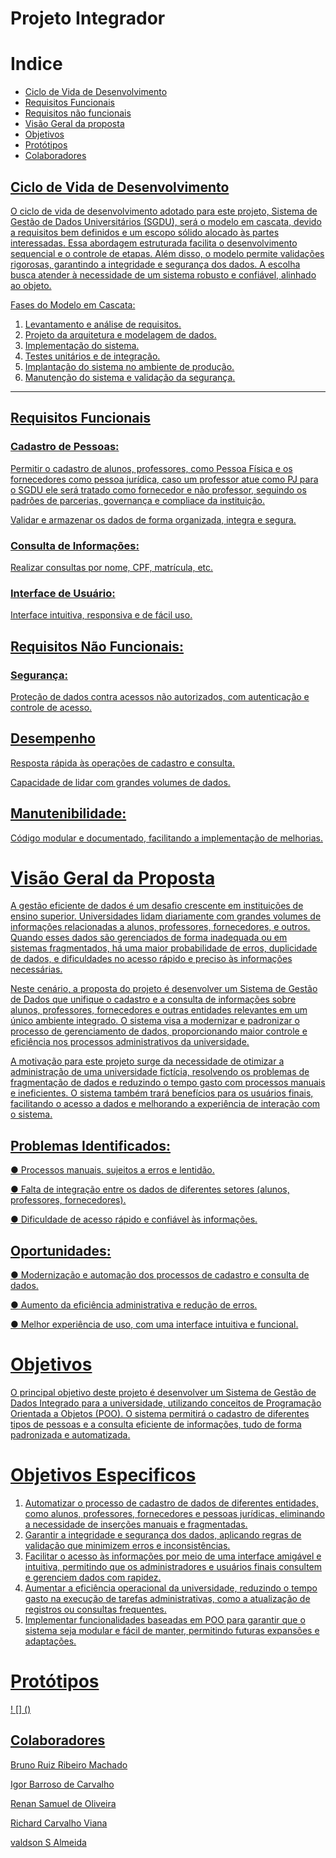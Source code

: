 # Projeto Integrador 

# Indice

 - <a href="#ciclo-de-vida-de-desenvolvimento">Ciclo de Vida de Desenvolvimento
- <a href="#requisitos-funcionais">Requisitos Funcionais
- <a href="#requisitos-não-funcionais"> Requisitos não funcionais
- <a href="#visão-geral-da-proposta"> Visão Geral da proposta
- <a href="#objetivos">Objetivos
- <a href="#protótipos"> Protótipos
- <a href="#colaboradores"> Colaboradores


## Ciclo de Vida de Desenvolvimento

 O ciclo de vida de desenvolvimento adotado para este projeto, Sistema de Gestão de Dados Universitários (SGDU), será o modelo em cascata, devido a requisitos bem definidos e um escopo sólido alocado às partes interessadas. Essa abordagem estruturada facilita o desenvolvimento sequencial e o controle de etapas. Além disso, o modelo permite validações rigorosas, garantindo a integridade e segurança dos dados. A escolha busca atender à necessidade de um sistema robusto e confiável, alinhado ao objeto.

Fases do Modelo em Cascata:
1) Levantamento e análise de requisitos.
2) Projeto da arquitetura e modelagem de dados.
3) Implementação do sistema.
4) Testes unitários e de integração.
5) Implantação do sistema no ambiente de produção.
6) Manutenção do sistema e validação da segurança.


---

## Requisitos Funcionais

### Cadastro de Pessoas:

Permitir o cadastro de alunos, professores, como Pessoa Física e os fornecedores como
pessoa jurídica, caso um professor atue como PJ para o SGDU ele será tratado como
fornecedor e não professor, seguindo os padrões de parcerias, governança e compliace da instituição.

Validar e armazenar os dados de forma organizada, integra e segura.

### Consulta de Informações:

Realizar consultas por nome, CPF, matrícula, etc.

### Interface de Usuário:

Interface intuitiva, responsiva e de fácil uso.

## Requisitos Não Funcionais:

### Segurança:

Proteção de dados contra acessos não autorizados, com autenticação e controle de acesso.

## Desempenho

Resposta rápida às operações de cadastro e consulta.

Capacidade de lidar com grandes volumes de dados.

## Manutenibilidade:

Código modular e documentado, facilitando a implementação de melhorias.


# Visão Geral da Proposta

A gestão eficiente de dados é um desafio crescente em instituições de ensino superior.
Universidades lidam diariamente com grandes volumes de informações relacionadas a
alunos, professores, fornecedores, e outros. Quando esses dados são gerenciados de forma
inadequada ou em sistemas fragmentados, há uma maior probabilidade de erros,
duplicidade de dados, e dificuldades no acesso rápido e preciso às informações
necessárias.

Neste cenário, a proposta do projeto é desenvolver um Sistema de Gestão de Dados que
unifique o cadastro e a consulta de informações sobre alunos, professores, fornecedores
e outras entidades relevantes em um único ambiente integrado. O sistema visa a
modernizar e padronizar o processo de gerenciamento de dados, proporcionando maior
controle e eficiência nos processos administrativos da universidade.

A motivação para este projeto surge da necessidade de otimizar a administração de uma
universidade fictícia, resolvendo os problemas de fragmentação de dados e reduzindo o
tempo gasto com processos manuais e ineficientes. O sistema também trará benefícios
para os usuários finais, facilitando o acesso a dados e melhorando a experiência de
interação com o sistema.

## Problemas Identificados:

● Processos manuais, sujeitos a erros e lentidão.

● Falta de integração entre os dados de diferentes setores (alunos, professores,
fornecedores).

● Dificuldade de acesso rápido e confiável às informações.

## Oportunidades: 

● Modernização e automação dos processos de cadastro e consulta de dados.

● Aumento da eficiência administrativa e redução de erros.

● Melhor experiência de uso, com uma interface intuitiva e funcional.

# Objetivos

O principal objetivo deste projeto é desenvolver um Sistema de Gestão de Dados
Integrado para a universidade, utilizando conceitos de Programação Orientada a
Objetos (POO). O sistema permitirá o cadastro de diferentes tipos de pessoas e a consulta
eficiente de informações, tudo de forma padronizada e automatizada.

# Objetivos Especificos

1. Automatizar o processo de cadastro de dados de diferentes entidades, como
alunos, professores, fornecedores e pessoas jurídicas, eliminando a necessidade
de inserções manuais e fragmentadas.
2. Garantir a integridade e segurança dos dados, aplicando regras de validação
que minimizem erros e inconsistências.
3. Facilitar o acesso às informações por meio de uma interface amigável e intuitiva,
permitindo que os administradores e usuários finais consultem e gerenciem dados
com rapidez.
4. Aumentar a eficiência operacional da universidade, reduzindo o tempo gasto na
execução de tarefas administrativas, como a atualização de registros ou consultas
frequentes.
5. Implementar funcionalidades baseadas em POO para garantir que o sistema
seja modular e fácil de manter, permitindo futuras expansões e adaptações.

# Protótipos

! [] ()


## Colaboradores

Bruno Ruiz Ribeiro Machado

Igor Barroso de Carvalho

Renan Samuel de Oliveira

Richard Carvalho Viana

valdson S Almeida 





